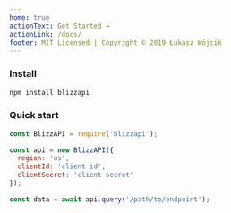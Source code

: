 ```yaml
---
home: true
actionText: Get Started →
actionLink: /docs/
footer: MIT Licensed | Copyright © 2019 Łukasz Wójcik
---
```


### Install

``` bash
npm install blizzapi
```

### Quick start

``` javascript
const BlizzAPI = require('blizzapi');

const api = new BlizzAPI({
  region: 'us',
  clientId: 'client id',
  clientSecret: 'client secret'
});

const data = await api.query('/path/to/endpoint');
``` 